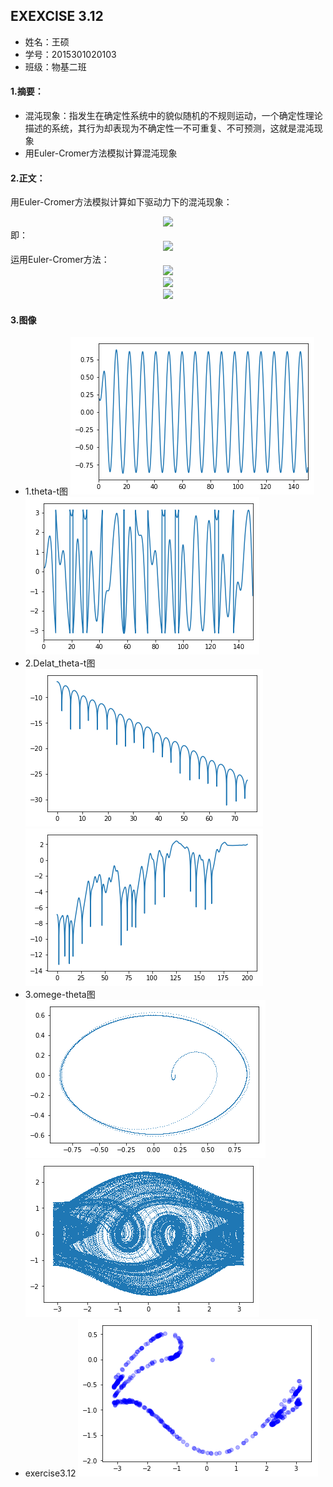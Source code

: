 ## EXEXCISE 3.12    
* 姓名：王硕
* 学号：2015301020103
* 班级：物基二班    
#### 1.摘要：
* 混沌现象：指发生在确定性系统中的貌似随机的不规则运动，一个确定性理论描述的系统，其行为却表现为不确定性一不可重复、不可预测，这就是混沌现象
* 用Euler-Cromer方法模拟计算混沌现象    
#### 2.正文：    
用Euler-Cromer方法模拟计算如下驱动力下的混沌现象：    
<div align=center>

<img src="http://latex.codecogs.com/gif.latex?\frac{\mathrm{d}\,\theta\,^{2}}{\mathrm{d}\,t^2}=-\frac{g}{l}sin\theta\,-q\frac{\mathrm{d}\,\theta\,}{\mathrm{d}\,t}+F_{D}sin(\Omega\,_{D}t)">    
</div>
即：    
<div align=center>

<img src="http://latex.codecogs.com/gif.latex?\frac{\mathrm{d}\,\omega}{\mathrm{d}\,t}=-\frac{g}{l}sin\theta\,-q\frac{\mathrm{d}\,\theta\,}{\mathrm{d}\,t}+F_{D}sin(\Omega\,_{D}t)">    
</div>
运用Euler-Cromer方法：    
<div align=center>

<img src="http://latex.codecogs.com/gif.latex?\omega_{i+1}=\omega_{i}-[(\frac{g}{l})sin\theta_{i}-q\omega_{i}+F_{D}sin(\Omega_{D})]\Delta\,t">    
</div>
<div align=center>

<img src="http://latex.codecogs.com/gif.latex?\theta_{i+1}=\theta_{i}+\omega_{i+1}\Delta\,t">     
</div>
<div align=center>

<img src="http://latex.codecogs.com/gif.latex?t_{i+1}=t_{i}+\Delta\,t">    
</div>    

#### 3.图像
* 1.theta-t图
![](https://github.com/March0ns/Computional_Physics_N2015301020103/blob/master/EXERCISE/F6_c_1.png)    
![](https://github.com/March0ns/Computional_Physics_N2015301020103/blob/master/EXERCISE/F6_c_2.png)
* 2.Delat_theta-t图
![](https://github.com/March0ns/Computional_Physics_N2015301020103/blob/master/EXERCISE/F6_a_1.png)
![](https://github.com/March0ns/Computional_Physics_N2015301020103/blob/master/EXERCISE/F6_a_2.png)
* 3.omege-theta图    
![](https://github.com/March0ns/Computional_Physics_N2015301020103/blob/master/EXERCISE/F6_b_1.png)
![](https://github.com/March0ns/Computional_Physics_N2015301020103/blob/master/EXERCISE/F6_b_2.png)    
* exercise3.12
![](https://github.com/March0ns/Computional_Physics_N2015301020103/blob/master/EXERCISE/F6_d_2.png)

   
       


    

